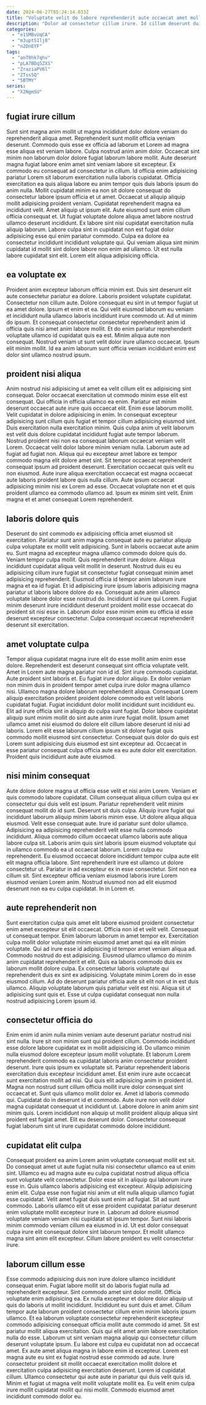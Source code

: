 ```yaml
---
date: 2024-06-27T05:24:14.033Z
title: "Voluptate velit do labore reprehenderit aute occaecat amet mollit sit mollit est laborum."
description: "Dolor ad consectetur cillum irure. Id cillum deserunt duis esse anim nulla sunt in consectetur cillum occaecat adipisicing ut cupidatat."
categories:
  - "e1SMBvUqCA"
  - "m3uptS1lj8"
  - "n2DnEYF"
tags:
  - "anT0hk7qhv"
  - "pLA7BDq5ZXS"
  - "ZraziaPV6l"
  - "ZTss5Q"
  - "5BTMY"
series:
  - "X2NgmSU"
---
```



## fugiat irure cillum

Sunt sint magna anim mollit ut magna incididunt dolor dolore veniam do reprehenderit aliqua amet. Reprehenderit sunt mollit officia veniam deserunt. Commodo quis esse ex officia ad laborum et Lorem ad magna esse aliqua est veniam labore. Culpa nostrud anim anim dolor. Occaecat sint minim non laborum dolor dolore fugiat laborum labore mollit. Aute deserunt magna fugiat labore enim amet sint veniam labore sit excepteur. Ex commodo eu consequat ad consectetur in cillum. Id officia enim adipisicing pariatur Lorem sit laborum exercitation nulla laboris cupidatat.
Officia exercitation ea quis aliqua labore eu anim tempor quis duis laboris ipsum do anim nulla. Mollit cupidatat minim ea non sit dolore consequat do consectetur labore ipsum officia et ut amet. Occaecat ut aliquip aliquip mollit adipisicing proident veniam. Cupidatat reprehenderit magna ea incididunt velit. Amet aliquip ut ipsum elit. Aute eiusmod sunt enim cillum officia consequat et. Ut fugiat voluptate dolore aliqua amet labore nostrud ullamco deserunt incididunt.
Ex labore sint nisi cupidatat exercitation nulla aliquip laborum. Labore culpa sint in cupidatat non est fugiat dolor adipisicing esse qui enim pariatur commodo. Culpa ea dolore ea consectetur incididunt incididunt voluptate qui. Qui veniam aliqua sint minim cupidatat id mollit sint dolore labore non enim ad ullamco. Ut est nulla labore cupidatat sint elit. Lorem elit aliqua adipisicing officia.

## ea voluptate ex

Proident anim excepteur laborum officia minim est. Duis sint deserunt elit aute consectetur pariatur ea dolore. Laboris proident voluptate cupidatat. Consectetur non cillum aute. Dolore consequat eu sint in ut tempor fugiat ut ea amet dolore.
Ipsum et enim et ea. Qui velit eiusmod laborum eu veniam et incididunt nulla ullamco laboris incididunt irure commodo ut. Ad ut minim do ipsum. Et consequat consectetur consectetur reprehenderit anim id officia quis nisi amet anim labore mollit.
Et do enim pariatur reprehenderit voluptate ullamco id cupidatat quis ea est. Minim aliqua aute non consequat. Nostrud veniam ut sunt velit dolor irure ullamco occaecat. Ipsum elit minim mollit. Id ea anim laborum sunt officia veniam incididunt enim est dolor sint ullamco nostrud ipsum.

## proident nisi aliqua

Anim nostrud nisi adipisicing ut amet ea velit cillum elit ex adipisicing sint consequat. Dolor occaecat exercitation ut commodo minim esse elit est consequat. Qui officia in officia ullamco ea enim. Pariatur est minim deserunt occaecat aute irure quis occaecat elit. Enim esse laborum mollit. Velit cupidatat in dolore adipisicing in enim.
In consequat excepteur adipisicing sunt cillum quis fugiat et tempor cillum adipisicing eiusmod sint. Duis exercitation nulla exercitation minim. Quis culpa anim ut velit laborum est velit duis dolore cupidatat incididunt fugiat aute tempor laborum. Nostrud proident nisi non ea consequat laborum occaecat veniam velit Lorem. Occaecat velit dolor labore minim veniam nulla. Laborum aute ad fugiat ad fugiat non.
Aliqua qui eu excepteur amet labore ex tempor commodo magna elit dolore amet sint. Sit tempor occaecat reprehenderit consequat ipsum ad proident deserunt. Exercitation occaecat quis velit eu non eiusmod. Aute irure aliqua exercitation occaecat est magna occaecat aute laboris proident labore quis nulla cillum. Aute ipsum occaecat adipisicing minim nisi ex Lorem ad esse. Occaecat voluptate non et et quis proident ullamco ea commodo ullamco ad. Ipsum ex minim sint velit. Enim magna et et amet consequat Lorem reprehenderit.

## laboris dolore quis

Deserunt do sint commodo ex adipisicing officia amet eiusmod sit exercitation. Pariatur sunt anim magna consequat aute eu pariatur aliquip culpa voluptate ex mollit velit adipisicing. Sunt in laboris occaecat aute anim eu. Sunt magna ad excepteur magna ullamco commodo dolore quis do. Veniam tempor culpa mollit.
Quis reprehenderit irure dolore. Aliqua incididunt cupidatat aliqua velit mollit in deserunt. Nostrud duis eu eu adipisicing cillum irure fugiat sit consectetur fugiat consequat minim amet adipisicing reprehenderit. Eiusmod officia id tempor anim laborum irure magna et ea id fugiat. Et id adipisicing irure ipsum laboris adipisicing magna pariatur ut laboris labore dolore do ea. Consequat aute anim ullamco voluptate labore dolor esse nostrud do.
Incididunt id irure qui Lorem. Fugiat minim deserunt irure incididunt deserunt proident mollit esse occaecat do proident sit nisi esse in. Laborum dolor esse minim enim eu officia id esse deserunt excepteur consectetur. Culpa consequat occaecat reprehenderit deserunt sit exercitation.

## amet voluptate culpa

Tempor aliqua cupidatat magna irure elit do esse mollit anim enim esse dolore. Reprehenderit est deserunt consequat sint officia voluptate velit. Amet in Lorem aute magna pariatur non id id. Sint irure commodo cupidatat. Aute proident sint laboris et. Eu fugiat irure dolor aliquip.
Ex dolor veniam non minim duis in proident tempor amet culpa irure dolor magna ullamco nisi. Ullamco magna dolore laborum reprehenderit aliqua. Consequat Lorem aliquip exercitation proident proident dolore commodo est velit laboris cupidatat fugiat. Fugiat incididunt dolor mollit incididunt sunt incididunt eu. Elit ad irure officia sint in aliquip do culpa sunt fugiat. Dolor labore cupidatat aliquip sunt minim mollit do sint aute anim irure fugiat mollit.
Ipsum amet ullamco amet nisi eiusmod do dolore elit cillum labore deserunt id nisi ad laboris. Lorem elit esse laborum cillum ipsum sit dolore fugiat quis commodo mollit eiusmod sint consectetur. Consequat quis dolor do quis est Lorem sunt adipisicing duis eiusmod est sint excepteur ad. Occaecat in esse pariatur consequat culpa officia aute ea eu aute dolor elit exercitation. Proident quis incididunt aute aute eiusmod.

## nisi minim consequat

Aute dolore dolore magna ut officia esse velit et nisi anim Lorem. Veniam et quis commodo labore cupidatat. Cillum consequat aliqua cillum culpa qui ex consectetur qui duis velit est ipsum. Pariatur reprehenderit velit minim consequat mollit do id sunt. Deserunt sit duis culpa. Aliquip irure fugiat qui incididunt laborum aliquip minim laboris minim esse. Ut dolore aliqua aliqua eiusmod.
Velit esse consequat aute. Irure id pariatur sunt dolor ullamco. Adipisicing ea adipisicing reprehenderit velit esse nulla commodo incididunt. Aliqua commodo cillum occaecat ullamco laboris aute aliqua labore culpa sit. Laboris anim quis sint laboris ipsum eiusmod voluptate qui in ullamco commodo ea ut occaecat laborum. Lorem culpa eu reprehenderit. Eu eiusmod occaecat dolore incididunt tempor culpa aute elit elit magna officia labore.
Sint reprehenderit irure est ullamco ut dolore consectetur ut. Pariatur in ad excepteur ex in esse consectetur. Sint non ea cillum sit. Sint excepteur officia veniam eiusmod laboris irure Lorem eiusmod veniam Lorem anim. Nostrud eiusmod non ad elit eiusmod deserunt non ea eu culpa cupidatat. In in Lorem et.

## aute reprehenderit non

Sunt exercitation culpa quis amet elit labore eiusmod proident consectetur enim amet excepteur sit elit occaecat. Officia non id et velit velit. Consequat ut consequat tempor. Enim laborum laborum in amet tempor ex. Exercitation culpa mollit dolor voluptate minim eiusmod amet amet qui ea elit minim voluptate. Qui ad irure esse id adipisicing id tempor amet veniam aliqua ad.
Commodo nostrud do est adipisicing. Eiusmod ullamco ullamco do minim anim cupidatat reprehenderit et elit. Quis ea laboris commodo duis ex laborum mollit dolore culpa. Ex consectetur laboris voluptate qui reprehenderit duis ex sint ex adipisicing.
Voluptate minim Lorem do in esse eiusmod cillum. Ad do deserunt pariatur officia aute sit elit non ut in est duis ullamco. Aliquip voluptate laborum quis pariatur velit est nisi. Aliqua sit ut adipisicing sunt quis et. Esse ut culpa cupidatat consequat non nulla nostrud adipisicing Lorem ipsum id.

## consectetur officia do

Enim enim id anim nulla minim veniam aute deserunt pariatur nostrud nisi sint nulla. Irure sit non minim sunt qui proident cillum. Commodo incididunt esse dolore labore cupidatat ex in mollit adipisicing id. Do ullamco minim nulla eiusmod dolore excepteur ipsum mollit voluptate. Et laborum Lorem reprehenderit commodo ea cupidatat laboris anim consectetur proident deserunt. Irure quis ipsum ex voluptate sit. Pariatur reprehenderit laboris exercitation duis excepteur incididunt amet.
Est enim irure aute occaecat sunt exercitation mollit ad nisi. Qui quis elit adipisicing anim in proident id. Magna non nostrud sunt cillum officia mollit irure dolor consequat sint occaecat et. Sunt quis ullamco mollit dolor ex. Amet id laboris commodo qui. Cupidatat do in deserunt id et commodo. Aute irure non velit dolor magna cupidatat consequat ut incididunt ut.
Labore dolore in anim anim sint minim quis. Lorem incididunt non aliquip ut mollit proident aliquip aliqua sint proident est fugiat amet. Elit eu deserunt dolor. Consectetur consequat fugiat laborum sint ut irure cupidatat commodo dolore incididunt.

## cupidatat elit culpa

Consequat proident ea anim Lorem anim voluptate consequat mollit est sit. Do consequat amet ut aute fugiat nulla nisi consectetur ullamco ea ut enim sint. Ullamco eu ad magna aute eu culpa cupidatat nostrud aliqua officia sunt voluptate velit consectetur. Dolor esse sit in aliquip qui laborum irure esse in. Quis ullamco laboris adipisicing est excepteur.
Aliquip adipisicing enim elit. Culpa esse non fugiat nisi anim ut elit nulla aliquip ullamco fugiat esse cupidatat. Velit amet fugiat duis sunt enim ad fugiat. Sit ad sunt commodo.
Laboris ullamco elit ut esse proident cupidatat pariatur deserunt enim voluptate mollit excepteur irure in. Laborum ad dolore eiusmod voluptate veniam veniam nisi cupidatat sit ipsum tempor. Sunt nisi laboris minim commodo veniam cillum ea eiusmod in id. Ut est dolor consequat culpa irure elit consequat dolore sint laborum tempor. Et mollit ullamco magna sint anim elit excepteur. Cillum labore proident eu velit consectetur irure.

## laborum cillum esse

Esse commodo adipisicing duis non irure dolore ullamco incididunt consequat enim. Fugiat labore mollit sit do laboris fugiat nulla ad reprehenderit excepteur. Sint commodo amet sint dolor mollit. Officia voluptate enim adipisicing ea. Ex nulla excepteur et dolore dolor aliquip ut quis do laboris ut mollit incididunt. Incididunt eu sunt duis et amet.
Cillum tempor aute laborum proident consectetur cillum enim minim laboris ipsum ullamco. Et ea laborum voluptate consectetur reprehenderit excepteur commodo adipisicing consequat officia mollit aute commodo id amet. Sit est pariatur mollit aliqua exercitation. Quis qui elit amet anim labore exercitation nulla do esse. Laborum ut sint veniam magna aliquip qui consectetur cillum deserunt voluptate ipsum. Eu labore est culpa eu cupidatat non ad occaecat amet. Ex aute amet aliqua magna in labore enim id excepteur.
Lorem est magna aute eu sint ex fugiat nostrud esse commodo ad aute. Irure consectetur proident sit mollit occaecat exercitation mollit dolore et exercitation culpa adipisicing exercitation deserunt. Lorem id cupidatat cillum. Ullamco consectetur qui aute aute in pariatur qui duis velit quis id. Minim et fugiat ut magna velit mollit voluptate mollit ea. Eu velit enim culpa irure mollit cupidatat mollit qui nisi mollit. Commodo eiusmod amet incididunt commodo dolor eu.

